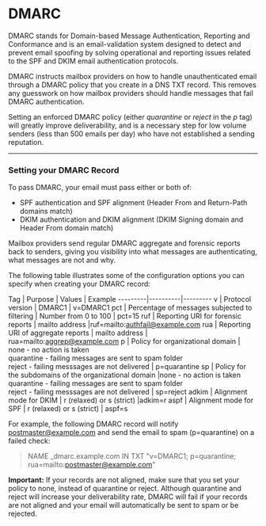 # DMARC

DMARC stands for Domain-based Message Authentication, Reporting and Conformance and is an email-validation system designed to detect and prevent email spoofing by solving operational and reporting issues related to the SPF and DKIM email authentication protocols.

DMARC instructs mailbox providers on how to handle unauthenticated email through a DMARC policy that you create in a DNS TXT record. This removes any guesswork on how mailbox providers should handle messages that fail DMARC authentication.

Setting an enforced DMARC policy (either *quarantine* or *reject* in the *p* tag) will greatly improve deliverability, and is a necessary step for low volume senders (less than 500 emails per day) who have not established a sending reputation.

****

### Setting your DMARC Record

To pass DMARC, your email must pass either or both of:

- SPF authentication and SPF alignment (Header From and Return-Path domains match)
- DKIM authentication and DKIM alignment (DKIM Signing domain and Header From domain match)

Mailbox providers send regular DMARC aggregate and forensic reports back to senders, giving you visibility into what messages are authenticating, what messages are not and why.

The following table illustrates some of the configuration options you can specify when creating your DMARC record:


Tag | Purpose | Values | Example
---------|----------|---------
 v | Protocol version | DMARC1 | v=DMARC1
 pct | Percentage of messages subjected to filtering | Number from 0 to 100 | pct=15
 ruf | Reporting URI for forensic reports | mailto address |ruf=mailto:authfail@example.com
 rua | Reporting URI of aggregate reports | mailto address | rua=mailto:aggrep@example.com
 p | Policy for organizational domain | none - no action is taken<br/>quarantine - failing messages are sent to spam folder<br/>reject - failing messsages are not delivered | p=quarantine
 sp | Policy for the subdomains of the organizational domain |none - no action is taken<br/>quarantine - failing messages are sent to spam folder<br/>reject - failing messsages are not delivered  | sp=reject
 adkim | Alignment mode for DKIM | r (relaxed) or s (strict) |adkim=r
 aspf | Alignment mode for SPF | r (relaxed) or s (strict) | aspf=s


For example, the following DMARC record will notify postmaster@example.com and send the email to spam (p=quarantine) on a failed check:

> NAME _dmarc.example.com IN TXT  "v=DMARC1; p=quarantine; rua=mailto:postmaster@example.com"

**Important:** If your records are not aligned, make sure that you set your policy to none, instead of quarantine or reject. Although quarantine and reject will increase your deliverability rate, DMARC will fail if your records are not aligned and your email will automatically be sent to spam or be rejected.